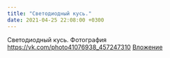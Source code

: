 ```yaml
---
title: "Светодиодный кусь."
date: 2021-04-25 22:08:00 +0300
---
```


Светодиодный кусь.
Фотография
<a class="vk-attach" href="https://vk.com/photo41076938_457247310">https://vk.com/photo41076938_457247310</a>
<a class="vk-attach" href="https://vk.com/photo41076938_457247310">Вложение</a>

